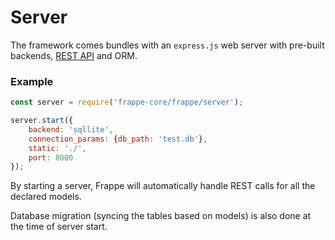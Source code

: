 # Server

The framework comes bundles with an `express.js` web server with pre-built backends, [REST API](rest.md) and ORM.

### Example

```js
const server = require('frappe-core/frappe/server');

server.start({
	backend: 'sqllite',
	connection_params: {db_path: 'test.db'},
	static: './',
	port: 8000
});
```

By starting a server, Frappe will automatically handle REST calls for all the declared models.

Database migration (syncing the tables based on models) is also done at the time of server start.